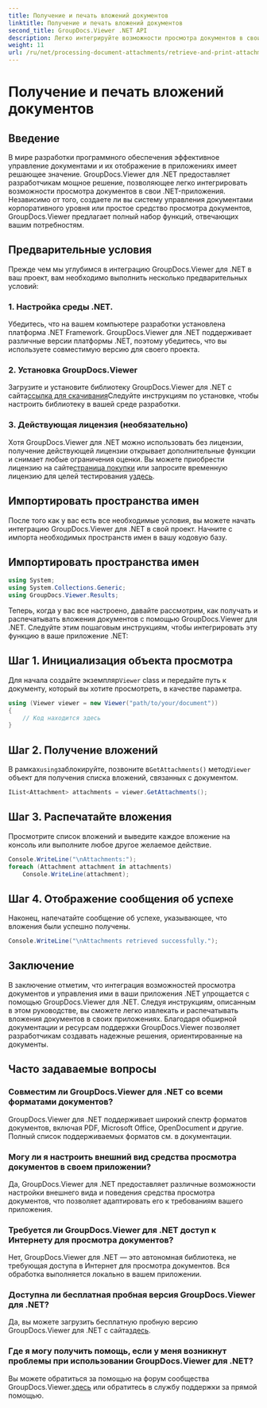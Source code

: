 ```yaml
---
title: Получение и печать вложений документов
linktitle: Получение и печать вложений документов
second_title: GroupDocs.Viewer .NET API
description: Легко интегрируйте возможности просмотра документов в свои приложения .NET с помощью GroupDocs.Viewer для .NET. Легко извлекайте и распечатывайте вложения к документам.
weight: 11
url: /ru/net/processing-document-attachments/retrieve-and-print-attachments/
---
```


# Получение и печать вложений документов

## Введение
В мире разработки программного обеспечения эффективное управление документами и их отображение в приложениях имеет решающее значение. GroupDocs.Viewer для .NET предоставляет разработчикам мощное решение, позволяющее легко интегрировать возможности просмотра документов в свои .NET-приложения. Независимо от того, создаете ли вы систему управления документами корпоративного уровня или простое средство просмотра документов, GroupDocs.Viewer предлагает полный набор функций, отвечающих вашим потребностям.
## Предварительные условия
Прежде чем мы углубимся в интеграцию GroupDocs.Viewer для .NET в ваш проект, вам необходимо выполнить несколько предварительных условий:
### 1. Настройка среды .NET.
Убедитесь, что на вашем компьютере разработки установлена платформа .NET Framework. GroupDocs.Viewer для .NET поддерживает различные версии платформы .NET, поэтому убедитесь, что вы используете совместимую версию для своего проекта.
### 2. Установка GroupDocs.Viewer
 Загрузите и установите библиотеку GroupDocs.Viewer для .NET с сайта[ссылка для скачивания](https://releases.groupdocs.com/viewer/net/)Следуйте инструкциям по установке, чтобы настроить библиотеку в вашей среде разработки.
### 3. Действующая лицензия (необязательно)
 Хотя GroupDocs.Viewer для .NET можно использовать без лицензии, получение действующей лицензии открывает дополнительные функции и снимает любые ограничения оценки. Вы можете приобрести лицензию на сайте[страница покупки](https://purchase.groupdocs.com/buy) или запросите временную лицензию для целей тестирования у[здесь](https://purchase.groupdocs.com/temporary-license/).

## Импортировать пространства имен
После того как у вас есть все необходимые условия, вы можете начать интеграцию GroupDocs.Viewer для .NET в свой проект. Начните с импорта необходимых пространств имен в вашу кодовую базу.
## Импортировать пространства имен
```csharp
using System;
using System.Collections.Generic;
using GroupDocs.Viewer.Results;
```

Теперь, когда у вас все настроено, давайте рассмотрим, как получать и распечатывать вложения документов с помощью GroupDocs.Viewer для .NET. Следуйте этим пошаговым инструкциям, чтобы интегрировать эту функцию в ваше приложение .NET:
## Шаг 1. Инициализация объекта просмотра
 Для начала создайте экземпляр`Viewer` class и передайте путь к документу, который вы хотите просмотреть, в качестве параметра.
```csharp
using (Viewer viewer = new Viewer("path/to/your/document"))
{
    // Код находится здесь
}
```
## Шаг 2. Получение вложений
 В рамках`using`заблокируйте, позвоните в`GetAttachments()` метод`Viewer` объект для получения списка вложений, связанных с документом.
```csharp
IList<Attachment> attachments = viewer.GetAttachments();
```
## Шаг 3. Распечатайте вложения
Просмотрите список вложений и выведите каждое вложение на консоль или выполните любое другое желаемое действие.
```csharp
Console.WriteLine("\nAttachments:");
foreach (Attachment attachment in attachments)
    Console.WriteLine(attachment);
```
## Шаг 4. Отображение сообщения об успехе
Наконец, напечатайте сообщение об успехе, указывающее, что вложения были успешно получены.
```csharp
Console.WriteLine("\nAttachments retrieved successfully.");
```

## Заключение
В заключение отметим, что интеграция возможностей просмотра документов и управления ими в ваши приложения .NET упрощается с помощью GroupDocs.Viewer для .NET. Следуя инструкциям, описанным в этом руководстве, вы сможете легко извлекать и распечатывать вложения документов в своих приложениях. Благодаря обширной документации и ресурсам поддержки GroupDocs.Viewer позволяет разработчикам создавать надежные решения, ориентированные на документы.
## Часто задаваемые вопросы
### Совместим ли GroupDocs.Viewer для .NET со всеми форматами документов?
GroupDocs.Viewer для .NET поддерживает широкий спектр форматов документов, включая PDF, Microsoft Office, OpenDocument и другие. Полный список поддерживаемых форматов см. в документации.
### Могу ли я настроить внешний вид средства просмотра документов в своем приложении?
Да, GroupDocs.Viewer для .NET предоставляет различные возможности настройки внешнего вида и поведения средства просмотра документов, что позволяет адаптировать его к требованиям вашего приложения.
### Требуется ли GroupDocs.Viewer для .NET доступ к Интернету для просмотра документов?
Нет, GroupDocs.Viewer для .NET — это автономная библиотека, не требующая доступа в Интернет для просмотра документов. Вся обработка выполняется локально в вашем приложении.
### Доступна ли бесплатная пробная версия GroupDocs.Viewer для .NET?
 Да, вы можете загрузить бесплатную пробную версию GroupDocs.Viewer для .NET с сайта[здесь](https://releases.groupdocs.com/).
### Где я могу получить помощь, если у меня возникнут проблемы при использовании GroupDocs.Viewer для .NET?
 Вы можете обратиться за помощью на форум сообщества GroupDocs.Viewer.[здесь](https://forum.groupdocs.com/c/viewer/9) или обратитесь в службу поддержки за прямой помощью.